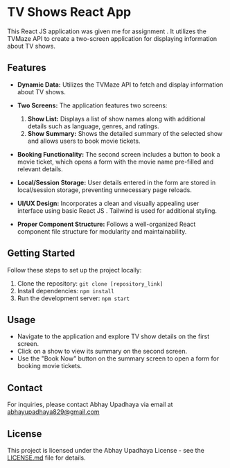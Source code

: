 # TV Shows React App

This React JS application was given me for assignment . It utilizes the TVMaze API to create a two-screen application for displaying information about TV shows.

## Features

- **Dynamic Data:** Utilizes the TVMaze API to fetch and display information about TV shows.
- **Two Screens:** The application features two screens:
  1. **Show List:** Displays a list of show names along with additional details such as language, genres, and ratings.
  2. **Show Summary:** Shows the detailed summary of the selected show and allows users to book movie tickets.

- **Booking Functionality:** The second screen includes a button to book a movie ticket, which opens a form with the movie name pre-filled and relevant details.

- **Local/Session Storage:** User details entered in the form are stored in local/session storage, preventing unnecessary page reloads.

- **UI/UX Design:** Incorporates a clean and visually appealing user interface using basic React JS . Tailwind is used for additional styling.

- **Proper Component Structure:** Follows a well-organized React component file structure for modularity and maintainability.

## Getting Started

Follow these steps to set up the project locally:

1. Clone the repository: `git clone [repository_link]`
2. Install dependencies: `npm install`
3. Run the development server: `npm start`

## Usage

- Navigate to the application and explore TV show details on the first screen.
- Click on a show to view its summary on the second screen.
- Use the "Book Now" button on the summary screen to open a form for booking movie tickets.



## Contact

For inquiries, please contact Abhay Upadhaya via email at abhayupadhaya829@gmail.com

## License

This project is licensed under the Abhay Upadhaya License - see the [LICENSE.md](LICENSE.md) file for details.
